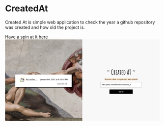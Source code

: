 # CreatedAt

Created At is simple web application to check the year a github repository was created and how old the project is.

Have a spin at it [here](https://created-at.herokuapp.com/)
![](https://raw.githubusercontent.com/MartinsOnuoha/created_at/master/public/image.png)
